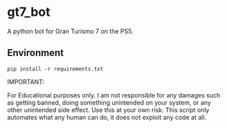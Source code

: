 # gt7_bot
 A python bot for Gran Turismo 7 on the PS5.

## Environment

```shell
pip install -r requirements.txt
```

IMPORTANT:

For Educational purposes only. I am not responsible for any damages such as getting banned, doing something unintended on your system, or any other unintended side effect. Use this at your own risk. This script only automates what any human can do, it does not exploit any code at all.